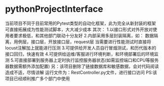 # pythonProjectInterface
当前项目不同于目前常用的Pytest类型的自动化框架，此为完全从新封装的框架
可直接拓展成为性能测试脚本，大大减少成本
其次：
1.以接口形式对外开放对使用者要求极低，和其他部门联动十分友好
2.内部采用多层封装隔离，如：
数据隔离，用例层，接口层，开放接口层，request层
当需要进行性能测试时直接将locust注解加上就能进行压测
3.可提供给开发人员自行冒烟测试，和历代版本的接口回归，快速有效
4.可提供给运维/客服进行环境判断，和环境部署后的环境监测
5.可直接部署到服务器上定时执行监控服务器状态(如需监控端口和CPU等服务器数据需额外添加配置)
另：该项目删除了链接数据库和敏感数据，会对代码阅读造成不适，尽情谅解
运行文件为：RestController.py文件，进行接口访问
PS:该项目已经顺利推广多个部门中使用
